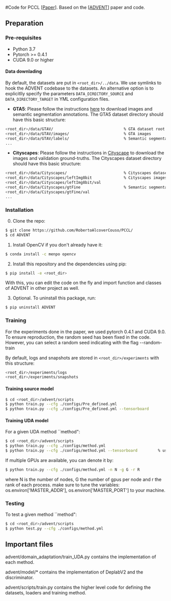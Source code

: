 #Code for PCCL [[Paper](https://papers.ssrn.com/sol3/papers.cfm?abstract_id=4410425)].
Based on the [[ADVENT](https://github.com/valeoai/ADVENT)] paper and code.

## Preparation

### Pre-requisites
* Python 3.7
* Pytorch >= 0.4.1
* CUDA 9.0 or higher

#### Data downlading
By default, the datasets are put in ```<root_dir>/../data```. We use symlinks to hook the ADVENT codebase to the datasets. An alternative option is to explicitlly specify the parameters ```DATA_DIRECTORY_SOURCE``` and ```DATA_DIRECTORY_TARGET``` in YML configuration files.

* **GTA5**: Please follow the instructions [here](https://download.visinf.tu-darmstadt.de/data/from_games/) to download images and semantic segmentation annotations. The GTA5 dataset directory should have this basic structure:
```bash
<root_dir>/data/GTAV/                               % GTA dataset root
<root_dir>/data/GTAV/images/                        % GTA images
<root_dir>/data/GTAV/labels/                        % Semantic segmentation labels
...
```

* **Cityscapes**: Please follow the instructions in [Cityscape](https://www.cityscapes-dataset.com/) to download the images and validation ground-truths. The Cityscapes dataset directory should have this basic structure:
```bash
<root_dir>/data/Cityscapes/                         % Cityscapes dataset root
<root_dir>/data/Cityscapes/leftImg8bit              % Cityscapes images
<root_dir>/data/Cityscapes/leftImg8bit/val
<root_dir>/data/Cityscapes/gtFine                   % Semantic segmentation labels
<root_dir>/data/Cityscapes/gtFine/val
...
```
### Installation
0. Clone the repo:
```bash
$ git clone https://github.com/RobertoAlcoverCouso/PCCL/
$ cd ADVENT
```

1. Install OpenCV if you don't already have it:

```bash
$ conda install -c menpo opencv
```

2. Install this repository and the dependencies using pip:
```bash
$ pip install -e <root_dir>
```

With this, you can edit the code on the fly and import function 
and classes of ADVENT in other project as well.

3. Optional. To uninstall this package, run:
```bash
$ pip uninstall ADVENT
```

### Training
For the experiments done in the paper, we used pytorch 0.4.1 and CUDA 9.0. To ensure reproduction, the random seed has been fixed in the code. However, you can select a random seed indicating with the flag --random-train

By default, logs and snapshots are stored in ```<root_dir>/experiments``` with this structure:
```bash
<root_dir>/experiments/logs
<root_dir>/experiments/snapshots
```
#### Training source model
```bash
$ cd <root_dir>/advent/scripts
$ python train.py --cfg ./configs/Pre_defined.yml
$ python train.py --cfg ./configs/Pre_defined.yml --tensorboard         % using tensorboard
```
#### Training UDA model
For a given UDA method ``method":
```bash
$ cd <root_dir>/advent/scripts
$ python train.py --cfg ./configs/method.yml
$ python train.py --cfg ./configs/method.yml --tensorboard         % using tensorboard
```
If multiple GPUs are available, you can denote it by:
```bash
$ python train.py --cfg ./configs/method.yml -n N -g G -r R
```
where N is the number of nodes, G the number of gpus per node and r the rank of each process.
make sure to tune the variables: os.environ['MASTER_ADDR'], os.environ['MASTER_PORT'] to your machine.

### Testing
To test a given method ``method":
```bash
$ cd <root_dir>/advent/scripts
$ python test.py --cfg ./configs/method.yml
```
## Important files
advent/domain_adaptation/train_UDA.py contains the implementation of each method.

advent/model/* contains the implementation of DeplabV2 and the discriminator.

advent/scripts/train.py contains the higher level code for defining the datasets, loaders and training method.
